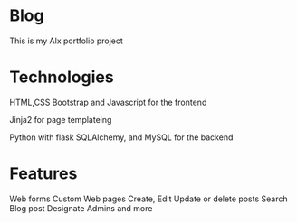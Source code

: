 Blog
====
This is my Alx portfolio project

Technologies
===========

HTML,CSS Bootstrap and Javascript for the frontend

Jinja2 for page templateing 

Python with flask SQLAlchemy, and MySQL for the backend

Features
========
Web forms
Custom Web pages 
Create, Edit Update or delete posts
Search Blog post
Designate Admins and more
